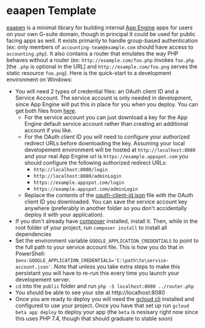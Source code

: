 # eaapen Template
[eaapen](https://github.com/9072997/eaapen) is a minimal library for building internal [App Engine](https://cloud.google.com/appengine) apps for users on your own G-suite domain, though in principal it could be used for public facing apps as well. It exists primarily to handle group-based authentication (ex: only members of `accounting-team@example.com` should have access to `accounting.php`). It also contains a router that emulates the way PHP behaves without a router (ex: `http://example.com/foo.php` invokes `foo.php` [the `.php` is optional in the URL] and `http://example.com/foo.png` serves the static resource `foo.png`). Here is the quick-start to a development environment on Windows:
* You will need 2 types of credential files: an OAuth client ID and a Service Account. The service account is only needed in development, since App Engine will put this in place for you when you deploy. You can get both files from [here](https://console.cloud.google.com/apis/credentials).
   * For the service account you can just download a key for the App Engine default service account rather than creating an additional account if you like.
   * For the OAuth client ID you will need to configure your authorized redirect URLs before downloading the key. Assuming your local developement environment will be hosted at `http://localhost:8080` and your real App Engine url is `https://example.appspot.com` you should configure the following authorized redirect URLs:
     * `http://localhost:8080/login`
     * `http://localhost:8080/adminLogin`
     * `https://example.appspot.com/login`
     * `https://example.appspot.com/adminLogin`
  * Replace the contents of the [oauth-client-id.json](oauth-client-id.json) file with the OAuth client ID you downloaded. You can save the service account key anywhere (preferably in another folder so you don't accidentally deploy it with your application).
* If you don't already have [composer](https://getcomposer.org/) installed, install it. Then, while in the root folder of your project, run `composer install` to install all dependencies
* Set the environment variable `GOOGLE_APPLICATION_CREDENTIALS` to point to the full path to your service account file. This is how you do that in PowerShell: `$env:GOOGLE_APPLICATION_CREDENTIALS='C:\path\to\service-account.json'`. Note that unless you take extra steps to make this persistant you will have to re-run this every time you launch your developement server.
* `cd` into the `public` folder and run `php -S localhost:8080 ../router.php`
* You should be able to see your site at http://localhost:8080
* Once you are ready to deploy you will need the [gcloud cli](https://cloud.google.com/sdk/gcloud) installed and configured to use your project. Once you have that set up run `gcloud beta app deploy` to deploy your app (the `beta` is nesisary right now since this uses PHP 7.4, though that should graduate to stable soon)
